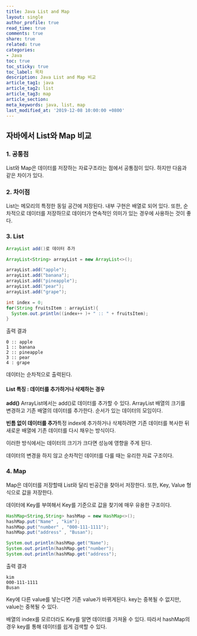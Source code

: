 ```yaml
---
title: Java List and Map
layout: single
author_profile: true
read_time: true
comments: true
share: true
related: true
categories:
- Java
toc: true
toc_sticky: true
toc_label: 목차
description: Java List and Map 비교
article_tag1: java
article_tag2: list
article_tag3: map
article_section:  
meta_keywords: java, list, map
last_modified_at: '2019-12-08 10:00:00 +0800'
---
```


## 자바에서 List와 Map 비교

### 1. 공통점

List와 Map은 데이터를 저장하는 자료구조라는 점에서 공통점이 있다. 하지만 다음과 같은 차이가 있다.

### 2. 차이점

List는 메모리의 특정한 동일 공간에 저장된다.
내부 구현은 배열로 되어 있다. 또한, 순차적으로 데이터를 저장하므로 데이터가 연속적인 의미가 있는 경우에 사용하는 것이 좋다. 


### 3.	List
```java
ArrayList add()로 데이터 추가

ArrayList<String> arrayList = new ArrayList<>();

arrayList.add("apple");
arrayList.add("banana");
arrayList.add("pineapple");
arrayList.add("pear");
arrayList.add("grape");

int index = 0;
for(String fruitsItem : arrayList){
  System.out.println((index++ )+ " :: " + fruitsItem);
}
```

출력 결과
```
0 :: apple
1 :: banana
2 :: pineapple
3 :: pear
4 : grape
```

데이터는 순차적으로 출력된다.

#### List 특징 : 데이터를 추가하거나 삭제하는 경우

**add()** ArrayList에서는 add()로 데이터를 추가할 수 있다. ArrayList 배열의 크기를 변경하고 기존 배열의 데이터를 추가한다. 순서가 있는 데이터의 모임이다.

**빈틈 없이 데이터를 추가**특정 index에 추가하거나 삭제하려면 기존 데이터를 복사한 뒤 새로운 배열에 기존 데이터를 다시 채우는 방식이다.

이러한 방식에서는 데이터의 크기가 크다면 성능에 영향을 주게 된다.

데이터의 변경을 하지 않고 순차적인 데이터를 다룰 때는 유리한 자료 구조이다.


### 4. Map

Map은 데이터를 저장할때 List와 달리 빈공간을 찾아서 저장한다. 또한, Key, Value 형식으로 값을 저장한다.

데이터에 Key를 부여해서 Key를 기준으로 값을 찾기에 매우 유용한 구조이다.

```java
HashMap<String,String> hashMap = new HashMap<>();
hashMap.put("Name" , "kim");
hashMap.put("number" , "000-111-1111");
hashMap.put("address" , "Busan");

System.out.println(hashMap.get("Name");
System.out.println(hashMap.get("number");
System.out.println(hashMap.get("address");
```

출력 결과
```
kim
000-111-1111
Busan
```

Key에 다른 value를 넣는다면 기존 value가 바뀌게된다.
key는 중복될 수 없지만, value는 중복될 수 있다.

배열의 index를 모르더라도 Key를 알면 데이터를 가져올 수 있다. 따라서 hashMap의 경우 key를 통해 데이터를 쉽게 검색할 수 있다.
